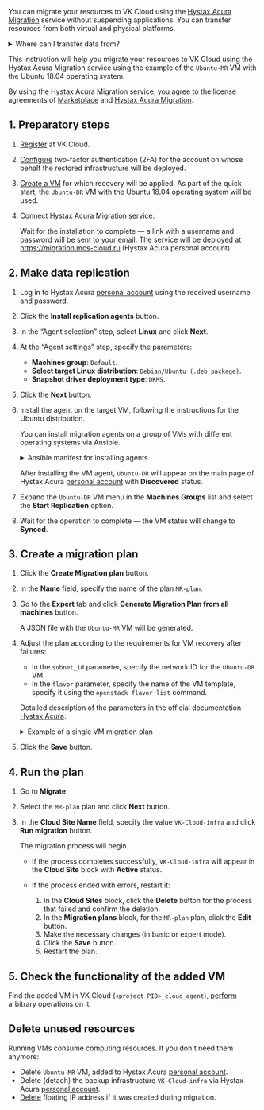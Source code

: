 You can migrate your resources to VK Cloud using the [Hystax Acura Migration](https://msk.cloud.vk.com/app/en/services/marketplace/v2/apps/service/71713459-37ca-45db-9523-1cade3c58912/latest/info/) service without suspending applications. You can transfer resources from both virtual and physical platforms.

<details>
  <summary>Where can I transfer data from?</summary>

**Supported platforms**: VK Cloud, Yandex Cloud, CROC Cloud, SberCloud, Basis.Cloud, OpenStack, VMware, Amazon Web Services, Google Cloud Platform, Microsoft Azure, Oracle Cloud, Alibaba Cloud, Hyper-V, as well as physical machines.

**Supported Applications**: SAP, Microsoft Active Directory, PostgreSQL, Oracle, NGINX, Red Hat Jboss Enterprise, IBM WebSphere, Apache, VMware vSphere, MySQL, MongoDB, Hadoop, Spark.

**Supported operating systems**: Windows, RHEL, CentOS, Debian, Ubuntu, Astra Linux, AltLinux, Red OS.

</details>

This instruction will help you migrate your resources to VK Cloud using the Hystax Acura Migration service using the example of the `Ubuntu-MR` VM with the Ubuntu 18.04 operating system.

By using the Hystax Acura Migration service, you agree to the license agreements of [Marketplace](/ru/intro/start/legal/marketplace "change-lang") and [Hystax Acura Migration](https://хст.рф/terms-of-use/).

## 1. Preparatory steps

1. [Register](/en/intro/start/account-registration) at VK Cloud.
1. [Configure](/en/tools-for-using-services/account/service-management/account-manage/manage-2fa) two-factor authentication (2FA) for the account on whose behalf the restored infrastructure will be deployed.
1. [Create a VM](/en/base/iaas/service-management/vm/vm-create) for which recovery will be applied. As part of the quick start, the `Ubuntu-DR` VM with the Ubuntu 18.04 operating system will be used.
1. [Connect](/en/applications-and-services/marketplace/service-management/pr-instance-add/) Hystax Acura Migration service.

   Wait for the installation to complete — a link with a username and password will be sent to your email. The service will be deployed at https://migration.mcs-cloud.ru (Hystax Acura personal account).

## 2. Make data replication

1. Log in to Hystax Acura [personal account](https://migration.mcs-cloud.ru) using the received username and password.
1. Click the **Install replication agents** button.
1. In the “Agent selection” step, select **Linux** and click **Next**.
1. At the “Agent settings” step, specify the parameters:

   - **Machines group**: `Default`.
   - **Select target Linux distribution**: `Debian/Ubuntu (.deb package)`.
   - **Snapshot driver deployment type**: `DKMS`.

1. Click the **Next** button.
1. Install the agent on the target VM, following the instructions for the Ubuntu distribution.

   <info>

   You can install migration agents on a group of VMs with different operating systems via Ansible.

   </info>

   <details>
     <summary>Ansible manifest for installing agents</summary>

   ```yaml
   - hosts: all
     vars:
       ansible_ssh_pipelining: true
   
     tasks:
       - name: Generate URL rpm
         set_fact:
           download_url: "https://{{ acura_host }}/linux_agent/{{ customer_id }}?dist_type=rpm&platform=x64"
           remote_path: /tmp/hlragent.rpm
         when: ansible_os_family == "RedHat"
   
       - name: Generate URL deb
         set_fact:
           download_url: "https://{{ acura_host }}/linux_agent/{{ customer_id }}?dist_type=deb&platform=x64"
           remote_path: /tmp/hlragent.deb
         when: ansible_os_family == "Debian"
   
       - name: Download agent
         get_url:
           url: "{{ download_url }}"
           dest: "{{ remote_path }}"
           mode: 0644
           validate_certs: no
           timeout: 300
         become: yes
   
       - name: Install Hystax Linux Replication Agent from rpm package
         yum:
           name: "{{ remote_path }}"
           state: present
         become: yes
         when: ansible_os_family == "RedHat"
   
       - name: Install Hystax Linux Replication Agent from deb package
         apt:
           deb: "{{ remote_path }}"
           state: present
         become: yes
         when: ansible_os_family == "Debian"
   
       - name: Remove package file
         file:
           path: "{{ remote_path }}"
           state: absent
         become: yes
   ```

   </details>

   After installing the VM agent, `Ubuntu-DR` will appear on the main page of Hystax Acura [personal account](https://migration.mcs-cloud.ru) with **Discovered** status.

1. Expand the `Ubuntu-DR` VM menu in the **Machines Groups** list and select the **Start Replication** option.
1. Wait for the operation to complete — the VM status will change to **Synced**.

## 3. Create a migration plan

1. Click the **Create Migration plan** button.
1. In the **Name** field, specify the name of the plan `MR-plan`.
1. Go to the **Expert** tab and click **Generate Migration Plan from all machines** button.

   A JSON file with the `Ubuntu-MR` VM will be generated.

1. Adjust the plan according to the requirements for VM recovery after failures:

    - In the `subnet_id` parameter, specify the network ID for the `Ubuntu-DR` VM.
    - In the `flavor` parameter, specify the name of the VM template, specify it using the `openstack flavor list` command.

    Detailed description of the parameters in the official documentation [Hystax Acura](https://hystax.com/documentation/live-migration/migration_overview.html#migration-plan-syntax).

   <details>
    <summary>Example of a single VM migration plan</summary>

    This plan describes one VM and the subnet in which the migrated VM will be deployed.

    ```json
    {
        "subnets": {
            "subnet_0": {
                "name": "subnet_0",
                "cidr": "10.0.1.0/24",
                "subnet_id": "2aebd081-44a8-480f-xxxx-yyyyyyyyyyyy"
            }
        },
        "devices": {
            "ubuntu01": {
                "id": "ec09a435-3389-d19f-4cf4-zzzzzzzzzzz",
                "security_groups": [
                    "default_all"
                ],
                "availability_zone": "MS1",
                "rank": 0,
                "flavor": "Standard-4-8-80",
                "ports": [
                    {
                        "name": "port_0",
                        "ip": "10.0.1.23",
                        "floating_ip": true,
                        "subnet": "subnet_0"
                    }
                ]
            }
        }
    }
    ```

   </details>

1. Click the **Save** button.

## 4. Run the plan

1. Go to **Migrate**.
1. Select the `MR-plan` plan and click **Next** button.
1. In the **Cloud Site Name** field, specify the value `VK-Cloud-infra` and click **Run migration** button.

   The migration process will begin.

   - If the process completes successfully, `VK-Cloud-infra` will appear in the **Cloud Site** block with **Active** status.
   - If the process ended with errors, restart it:

     1. In the **Cloud Sites** block, click the **Delete** button for the process that failed and confirm the deletion.
     1. In the **Migration plans** block, for the `MR-plan` plan, click the **Edit** button.
     1. Make the necessary changes (in basic or expert mode).
     1. Click the **Save** button.
     1. Restart the plan.

## 5. Check the functionality of the added VM

Find the added VM in VK Cloud (`<project PID>_cloud_agent`), [perform](/en/base/iaas/service-management/vm/vm-manage) arbitrary operations on it.

## Delete unused resources

Running VMs consume computing resources. If you don't need them anymore:

- Delete `Ubuntu-MR` VM, added to Hystax Acura [personal account](https://migration.mcs-cloud.ru).
- Delete (detach) the backup infrastructure `VK-Cloud-infra` via Hystax Acura [personal account](https://migration.mcs-cloud.ru).
- [Delete](/en/networks/vnet/service-management/floating-ip#removing_floating_ip_address_from_the_project) floating IP address if it was created during migration.
